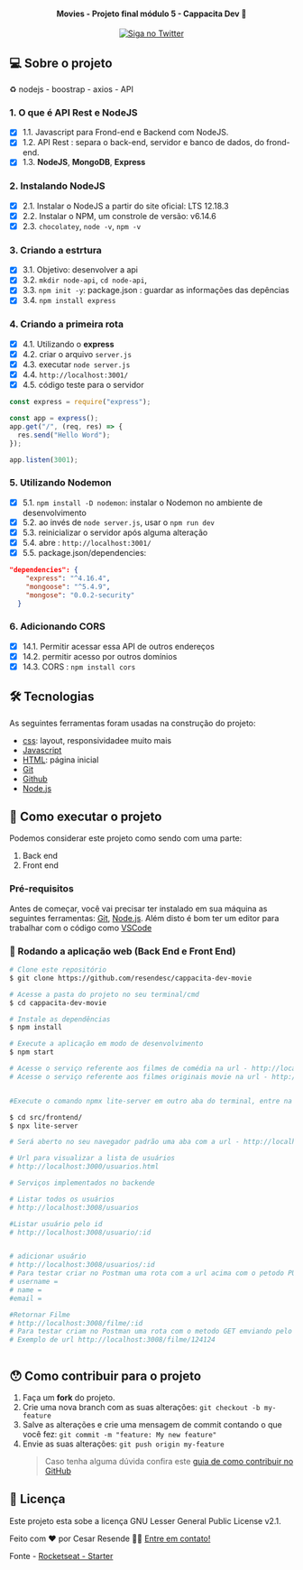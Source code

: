 <h4 align="center"> 
	Movies - Projeto final módulo 5 - Cappacita Dev 🚀
</h4>

<p align="center">
  <a href="https://twitter.com/Cesar_resende1">
    <img alt="Siga no Twitter" src="https://img.shields.io/twitter/url?url=https://github.com/resendesc/cappacita-dev-movie">
  </a>
</p>

## 💻 Sobre o projeto

♻️ nodejs - boostrap - axios - API

### 1. O que é API Rest e NodeJS

- [x] 1.1. Javascript para Frond-end e Backend com NodeJS.
- [x] 1.2. API Rest : separa o back-end, servidor e banco de dados, do frond-end.
- [x] 1.3. **NodeJS**, **MongoDB**, **Express**

### 2. Instalando NodeJS

- [x] 2.1. Instalar o NodeJS a partir do site oficial: LTS 12.18.3
- [x] 2.2. Instalar o NPM, um constrole de versão: v6.14.6
- [x] 2.3. `chocolatey`, `node -v`, `npm -v`

### 3. Criando a estrtura

- [x] 3.1. Objetivo: desenvolver a api
- [x] 3.2. `mkdir node-api`, `cd node-api`,
- [x] 3.3. `npm init -y`: package.json : guardar as informações das depências
- [x] 3.4. `npm install express`

### 4. Criando a primeira rota

- [x] 4.1. Utilizando o **express**
- [x] 4.2. criar o arquivo `server.js`
- [x] 4.3. executar `node server.js`
- [x] 4.4. `http://localhost:3001/`
- [x] 4.5. código teste para o servidor

```javascript
const express = require("express");

const app = express();
app.get("/", (req, res) => {
  res.send("Hello Word");
});

app.listen(3001);
```

### 5. Utilizando Nodemon

- [x] 5.1. `npm install -D nodemon`: instalar o Nodemon no ambiente de desenvolvimento
- [x] 5.2. ao invés de `node server.js`, usar o `npm run dev`
- [x] 5.3. reinicializar o servidor após alguma alteração
- [x] 5.4. abre : `http://localhost:3001/`
- [x] 5.5. package.json/dependencies:

```json
"dependencies": {
    "express": "^4.16.4",
    "mongoose": "^5.4.9",
    "mongose": "0.0.2-security"
  }
```

### 6. Adicionando CORS

- [x] 14.1. Permitir acessar essa API de outros endereços
- [x] 14.2. permitir acesso por outros domínios
- [x] 14.3. CORS : `npm install cors`

## 🛠 Tecnologias

As seguintes ferramentas foram usadas na construção do projeto:

- [css][css]: layout, responsividadee muito mais
- [Javascript][javascript]
- [HTML][html]: página inicial
- [Git][git]
- [Github][github]
- [Node.js][nodejs]

## 🚀 Como executar o projeto

Podemos considerar este projeto como sendo com uma parte:

1. Back end
2. Front end

### Pré-requisitos

Antes de começar, você vai precisar ter instalado em sua máquina as seguintes ferramentas:
[Git](https://git-scm.com), [Node.js][nodejs].
Além disto é bom ter um editor para trabalhar com o código como [VSCode][vscode]

### 🧭 Rodando a aplicação web (Back End e Front End)

```bash
# Clone este repositório
$ git clone https://github.com/resendesc/cappacita-dev-movie

# Acesse a pasta do projeto no seu terminal/cmd
$ cd cappacita-dev-movie

# Instale as dependências
$ npm install

# Execute a aplicação em modo de desenvolvimento
$ npm start

# Acesse o serviço referente aos filmes de comédia na url - http://localhost:3008/comedia
# Acesse o serviço referente aos filmes originais movie na url - http://localhost:3008/originais-movie


#Execute o comando npmx lite-server em outro aba do terminal, entre na pasta do frontend utilizando o comando cd src/frontend

$ cd src/frontend/
$ npx lite-server

# Será aberto no seu navegador padrão uma aba com a url - http://localhost:3000

# Url para visualizar a lista de usuários
# http://localhost:3000/usuarios.html

# Serviços implementados no backende

# Listar todos os usuários
# http://localhost:3008/usuarios

#Listar usuário pelo id
# http://localhost:3008/usuario/:id


# adicionar usuário
# http://localhost:3008/usuarios/:id
# Para testar criar no Postman uma rota com a url acima com o petodo PUT e os paramentros abaixo no body utilizando X-www-fomr-urlencoded
# username =
# name =
#email =

#Retornar Filme
# http://localhost:3008/filme/:id
# Para testar criam no Postman uma rota com o metodo GET emviando pelo params o id do filme
# Exemplo de url http://localhost:3008/filme/124124



```

## 😯 Como contribuir para o projeto

1. Faça um **fork** do projeto.
2. Crie uma nova branch com as suas alterações: `git checkout -b my-feature`
3. Salve as alterações e crie uma mensagem de commit contando o que você fez: `git commit -m "feature: My new feature"`
4. Envie as suas alterações: `git push origin my-feature`
   > Caso tenha alguma dúvida confira este [guia de como contribuir no GitHub](https://github.com/firstcontributions/first-contributions)

## 📝 Licença

Este projeto esta sobe a licença GNU Lesser General Public License v2.1.

Feito com ❤️ por Cesar Resende 👋🏽 [Entre em contato!](https://www.linkedin.com/in/cesar-resende/)

[git]: https://git-scm.com/doc
[github]: https://docs.github.com/en
[nodejs]: https://nodejs.org/
[typescript]: https://www.typescriptlang.org/
[expo]: https://expo.io/
[reactjs]: https://reactjs.org
[rn]: https://facebook.github.io/react-native/
[yarn]: https://yarnpkg.com/
[vscode]: https://code.visualstudio.com/
[vceditconfig]: https://marketplace.visualstudio.com/items?itemName=EditorConfig.EditorConfig
[license]: https://opensource.org/licenses/MIT
[vceslint]: https://marketplace.visualstudio.com/items?itemName=dbaeumer.vscode-eslint
[prettier]: https://marketplace.visualstudio.com/items?itemName=esbenp.prettier-vscode
[rs]: https://rocketseat.com.br
[css]: https://developer.mozilla.org/en-US/docs/Web/CSS
[html]: https://developer.mozilla.org/en-US/docs/Web/HTML
[javascript]: https://developer.mozilla.org/en-US/docs/Web/JavaScript

Fonte - [Rocketseat - Starter](https://rocketseat.com.br/)
